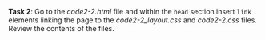 **Task 2**: Go to the _code2-2.html_ file and within the `head` section insert `link` elements linking the page to the _code2-2_layout.css_ and _code2-2.css_ files. Review the contents of the files.
